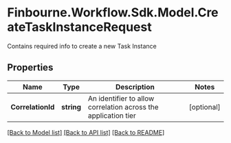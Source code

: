 # Finbourne.Workflow.Sdk.Model.CreateTaskInstanceRequest
Contains required info to create a new Task Instance

## Properties

Name | Type | Description | Notes
------------ | ------------- | ------------- | -------------
**CorrelationId** | **string** | An identifier to allow correlation across the application tier | [optional] 

[[Back to Model list]](../README.md#documentation-for-models) [[Back to API list]](../README.md#documentation-for-api-endpoints) [[Back to README]](../README.md)

